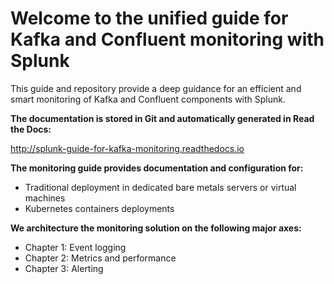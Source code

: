 # Welcome to the unified guide for Kafka and Confluent monitoring with Splunk

This guide and repository provide a deep guidance for an efficient and smart monitoring of Kafka and Confluent components with Splunk.

**The documentation is stored in Git and automatically generated in Read the Docs:**

http://splunk-guide-for-kafka-monitoring.readthedocs.io

**The monitoring guide provides documentation and configuration for:**

- Traditional deployment in dedicated bare metals servers or virtual machines
- Kubernetes containers deployments

**We architecture the monitoring solution on the following major axes:**

- Chapter 1: Event logging
- Chapter 2: Metrics and performance
- Chapter 3: Alerting

